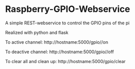 # Raspberry-GPIO-Webservice
A simple REST-webservice to control the GPIO pins of the pi 

Realized with python and flask

To active channel: http://hostname:5000/gpio/<channel>/on

To deactive channel: http://hostname:5000/gpio/<channel>/off

To clear all and clean up: http://hostname:5000/gpio/clear

